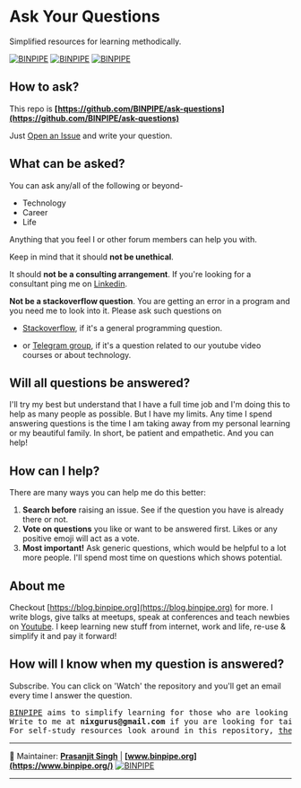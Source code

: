 # Ask Your Questions

Simplified resources for learning methodically.

[![BINPIPE](https://img.shields.io/badge/Learning--Videos-red)](https://www.youtube.com/channel/UCPTgt4Wo0MAnuzNEEZlk90A)
[![BINPIPE](https://img.shields.io/badge/Learning--Notes-green)](#Notes)
[![BINPIPE](https://img.shields.io/badge/Live--Classroom-blue)](https://forms.gle/tDJxDyj2nJyfsgsk7)


## How to ask?

This repo is **[https://github.com/BINPIPE/ask-questions](https://github.com/BINPIPE/ask-questions)**

Just [Open an Issue](https://github.com/BINPIPE/ask-questions/issues/new) and write your question.

## What can be asked?

You can ask any/all of the following or beyond-
* Technology 
* Career
* Life

Anything that you feel I or other forum members can help you with.

Keep in mind that it should **not be unethical**.

It should **not be a consulting arrangement**. If you're looking for a consultant ping me on [Linkedin](https://www.linkedin.com/in/prasanjit-singh).

**Not be a stackoverflow question**. You are getting an error in a program and you need me to look into it. Please ask such questions on 
* [Stackoverflow](https://stackoverflow.com/), if it's a general programming question.

* or [Telegram group](https://t.me/binpipe), if it's a question related to our youtube video courses or about technology.

## Will all questions be answered?

I'll try my best but understand that I have a full time job and I'm doing this to help as many people as possible. But I have my limits. Any time I spend answering questions is the time I am taking away from my personal learning or my beautiful family.
In short, be patient and empathetic. And you can help!

## How can I help?

There are many ways you can help me do this better:
1. **Search before** raising an issue. See if the question you have is already there or not.
2. **Vote on questions** you like or want to be answered first. Likes or any positive emoji will act as a vote.
3. **Most important!** Ask generic questions, which would be helpful to a lot more people. I'll spend most time on questions which shows potential.

## About me

Checkout [https://blog.binpipe.org](https://blog.binpipe.org) for more. I write blogs, give talks at meetups, speak at conferences and teach newbies on [Youtube](https://www.youtube.com/channel/UCPTgt4Wo0MAnuzNEEZlk90A). I keep learning new stuff from internet, work and life, re-use & simplify it and pay it forward! 

## How will I know when my question is answered?

Subscribe. You can click on 'Watch' the repository and you'll get an email every time I answer the question.

<pre>
<a href="https://www.binpipe.org/">BINPIPE</a> aims to simplify learning for those who are looking to make a foothold in the industry.
Write to me at <b>nixgurus@gmail.com</b> if you are looking for tailor-made training sessions.
For self-study resources look around in this repository, <a href="https://www.binpipe.org/">the Binpipe Blog</a> and our <a href="https://www.youtube.com/channel/UCPTgt4Wo0MAnuzNEEZlk90A">Youtube Channel</a>.
</pre>

___
:ledger: Maintainer: **[Prasanjit Singh](https://www.linkedin.com/in/prasanjit-singh)** | **[www.binpipe.org](https://www.binpipe.org/)** [![BINPIPE](https://img.shields.io/badge/YouTube-red.svg)](https://www.youtube.com/channel/UCPTgt4Wo0MAnuzNEEZlk90A)
___
